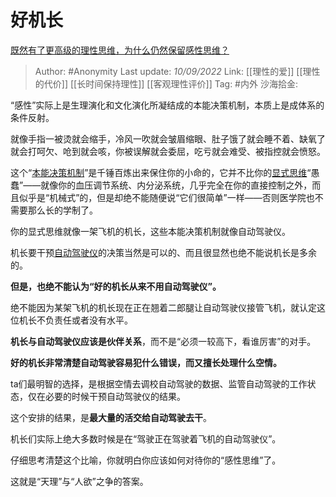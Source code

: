 # 好机长
[既然有了更高级的理性思维，为什么仍然保留感性思维？](https://www.zhihu.com/question/551797595/answer/2665888375)

> Author: #Anonymity
> Last update: *10/09/2022*
> Link: [[理性的爱]] [[理性的代价]] [[长时间保持理性]] [[客观理性评价]]
> Tag: #内外
> 沙海拾金: 

“感性”实际上是生理演化和文化演化所凝结成的本能决策机制，本质上是成体系的条件反射。

就像手指一被烫就会缩手，冷风一吹就会皱眉缩眼、肚子饿了就会睡不着、缺氧了就会打呵欠、呛到就会咳，你被误解就会委屈，吃亏就会难受、被指控就会愤怒。

这个“[本能决策机制](https://www.zhihu.com/search?q=%E6%9C%AC%E8%83%BD%E5%86%B3%E7%AD%96%E6%9C%BA%E5%88%B6&search_source=Entity&hybrid_search_source=Entity&hybrid_search_extra=%7B%22sourceType%22%3A%22answer%22%2C%22sourceId%22%3A2665888375%7D)”是千锤百炼出来保住你的小命的，它并不比你的[显式思维](https://www.zhihu.com/search?q=%E6%98%BE%E5%BC%8F%E6%80%9D%E7%BB%B4&search_source=Entity&hybrid_search_source=Entity&hybrid_search_extra=%7B%22sourceType%22%3A%22answer%22%2C%22sourceId%22%3A2665888375%7D)“愚蠢”——就像你的血压调节系统、内分泌系统，几乎完全在你的直接控制之外，而且似乎是“机械式”的，但是却绝不能随便说“它们很简单”一样——否则医学院也不需要那么长的学制了。

你的显式思维就像一架飞机的机长，这些本能决策机制就像自动驾驶仪。

机长要干预[自动驾驶仪](https://www.zhihu.com/search?q=%E8%87%AA%E5%8A%A8%E9%A9%BE%E9%A9%B6%E4%BB%AA&search_source=Entity&hybrid_search_source=Entity&hybrid_search_extra=%7B%22sourceType%22%3A%22answer%22%2C%22sourceId%22%3A2665888375%7D)的决策当然是可以的、而且很显然也绝不能说机长是多余的。

**但是，也绝不能认为“好的机长从来不用自动驾驶仪”。**

绝不能因为某架飞机的机长现在正在翘着二郎腿让自动驾驶仪接管飞机，就认定这位机长不负责任或者没有水平。

**机长与自动驾驶仪应该是伙伴关系**，而不是“必须一较高下，看谁厉害”的对手。

**好的机长非常清楚自动驾驶容易犯什么错误，而又擅长处理什么空情。**

ta们最明智的选择，是根据空情去调校自动驾驶的数据、监管自动驾驶的工作状态，仅在必要的时候干预自动驾驶仪的结果。

这个安排的结果，是**最大量的活交给自动驾驶去干**。

机长们实际上绝大多数时候是在“驾驶正在驾驶着飞机的自动驾驶仪”。

仔细思考清楚这个比喻，你就明白你应该如何对待你的“感性思维”了。

这就是“天理”与“人欲”之争的答案。